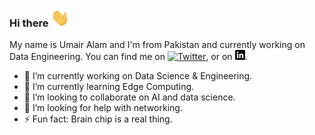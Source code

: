 ### Hi there <img src="https://raw.githubusercontent.com/umair-alam/umair-alam/master/wave.gif" width="30px">

My name is Umair Alam and I'm from Pakistan and currently working on Data Engineering. You can find me on [![Twitter][1.2]][1],  or on [![LinkedIn][3.2]][3].

<!-- links to social media icons -->

<!-- icons with padding -->

[1.1]: http://i.imgur.com/tXSoThF.png (twitter icon with padding)
[2.1]: http://i.imgur.com/0o48UoR.png (github icon with padding)

<!-- icons without padding -->

[1.2]: http://i.imgur.com/wWzX9uB.png (twitter icon without padding)
[2.2]: http://i.imgur.com/9I6NRUm.png (github icon without padding)
[3.2]: https://raw.githubusercontent.com/umair-alam/umair-alam/master/linkedin-3-16.png (LinkedIn icon without padding)


<!-- links to your social media accounts -->

[1]: https://twitter.com/umairalam_real
[2]: https://github.com/umair-alam
[3]: https://www.linkedin.com/in/umair-alam-ee/


<!-- Resources -->
<!-- Icons: https://simpleicons.org/ -->
<!-- GitHub Stats: https://github.com/anuraghazra/github-readme-stats -->
<!-- Emojis: https://emojipedia.org/emoji/ -->
<!-- HTML Emojis: https://www.fileformat.info/index.htm -->
<!-- Shields: https://shields.io/ -->
<!-- Awesome GitHub Profile README: https://github.com/abhisheknaiidu/awesome-github-profile-readme -->


- 🔭 I’m currently working on Data Science & Engineering.  
- 🌱 I’m currently learning Edge Computing.
- 👯 I’m looking to collaborate on AI and data science.
- 🤔 I’m looking for help with networking.
- ⚡ Fun fact: Brain chip is a real thing.
